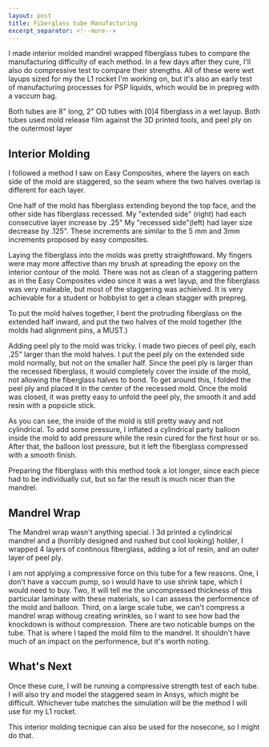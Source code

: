 ```yaml
---
layout: post
title: Fiberglass tube Manufacturing
excerpt_separator: <!--more-->
---
```

I made interior molded mandrel wrapped fiberglass tubes to compare the manufacturing difficulty of each method. In a few days after they cure, I'll also do compressive test to compare their strengths. All of these were wet layups sized for my the L1 rocket I'm working on, but it's also an early test of manufacturing processes for PSP liquids, which would be in prepreg with a vaccum bag. 

<!--more-->

Both tubes are 8" long, 2" OD tubes with [0]4 fiberglass in a wet layup. Both tubes used mold release film against the 3D printed tools, and peel ply on the outermost layer

## Interior Molding
I followed a method I saw on Easy Composites, where the layers on each side of the mold are staggered, so the seam where the two halves overlap is different for each layer. 

One half of the mold has fiberglass extending beyond the top face, and the other side has fiberglass recessed. My "extended side" (right) had each consecutive layer increase by .25"  My "recessed side"(left) had layer size decrease by .125". These increments are similar to the 5 mm and 3mm increments proposed by easy composites.

Laying the fiberglass into the molds was pretty straightfoward. My fingers were may more affective than my brush at spreading the epoxy on the interior contour of the mold. There was not as clean of a staggering pattern as in the Easy Composites video since it was a wet layup, and the fiberglass was very maleable, but most of the staggering was achieived. It is very achievable for a student or hobbyist to get a clean stagger with prepreg.

To put the mold halves together, I bent the protruding fiberglass on the extended half inward, and put the two halves of the mold together (the molds had alignment pins, a MUST.) 

Adding peel ply to the mold was tricky. I made two pieces of peel ply, each .25" larger than the mold halves. I put the peel ply on the extended  side mold normally, but not on the smaller half. Since the peel ply is larger than the recessed fiberglass, it would completely cover the inside of the mold, not allowing the fiberglass halves to bond. To get around this, I folded the peel ply and placed it in the center of the recessed mold. Once the mold was closed, it was pretty easy to unfold the peel ply, the smooth it and add resin with a popsicle stick. 

As you can see, the inside of the mold is still pretty wavy and not cylindrical. To add some pressure, I inflated a cylindrical party balloon inside the mold to add pressure while the resin cured for the first hour or so. After that, the balloon lost pressure, but it left the fiberglass compressed with a smooth finish.

Preparing the fiberglass with this method took a lot longer, since each piece had to be individually cut, but so far the result is much nicer than the mandrel.

## Mandrel Wrap
The Mandrel wrap wasn't anything special. I 3d printed a cylindrical mandrel and a (horribly designed and rushed but cool looking) holder, I wrapped 4 layers of continous fiberglass, adding a lot of resin, and an outer layer of peel ply.

I am not applying a compressive force on this tube for a few reasons. One, I don't have a vaccum pump, so i would have to use shrink tape, which I would need to buy. Two, It will tell me the uncompressed thickness of this particular laminate with these materials, so I can assess the performence of the mold and balloon. Third, on a large scale tube, we can't compress a mandrel wrap withoug creating wrinkles, so I want to see how bad the knockdown is without compression. There are two noticable bumps on the tube. That is where I taped the mold film to the mandrel. It shouldn't have much of an impact on the performence, but it's worth noting.

## What's Next

Once these cure, I will be running a compressive strength test of each tube. I will also try and model the staggered seam in Ansys, which might be difficult. Whichever tube matches the simulation will be the method I will use for my L1 rocket.

This interior molding tecnique can also be used for the nosecone, so I might do that.